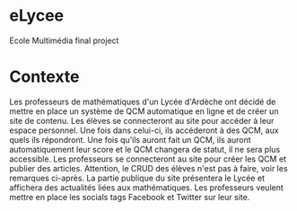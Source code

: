 eLycee
======

Ecole Multimédia final project

Contexte
========
Les professeurs de mathématiques d'un Lycée d'Ardèche ont décidé de mettre en place un système de QCM automatique en ligne et de créer un site de contenu.
Les élèves se connecteront au site pour accéder à leur espace personnel. Une fois dans celui-ci, ils accéderont à des QCM, aux quels ils répondront. Une fois qu'ils auront fait un QCM, ils auront automatiquement leur score et le QCM changera de statut, il ne sera plus accessible.
Les professeurs se connecteront au site pour créer les QCM et publier des articles. Attention, le CRUD des élèves n'est pas à faire, voir les remarques ci-après.
La partie publique du site présentera le Lycée et affichera des actualités liées aux mathématiques.
Les professeurs veulent mettre en place les socials tags Facebook et Twitter sur leur site.